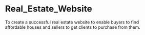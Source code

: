 # Real_Estate_Website
To create a successful real estate website to enable buyers to find affordable houses and sellers to get clients to purchase from them.
